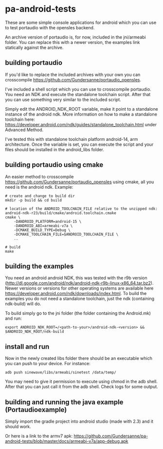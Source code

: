 # pa-android-tests
These are some simple console applications for android which you can use to test portaudio with the opensles backend.

An archive version of portaudio is, for now, included in the jni/armeabi folder. You can replace this with a newer version, the examples link statically against the archive.

## building portaudio

If you'd like to replace the included archives with your own you can crosscompile https://github.com/Gundersanne/portaudio_opensles.

I've included a shell script which you can use to crosscompile portaudio. You need an NDK and execute the standalone toolchain script. After that you can use something very similar to the included script.

Simply edit the ANDROID_NDK_ROOT variable, make it point to a standalone instance of the android ndk. More information on how to make a standalone toolchain here: https://developer.android.com/ndk/guides/standalone_toolchain.html under Advanced Method.

I've tested this with standalone toolchain platform android-14, arm architecture. Once the variable is set, you can execute the script and your files should be installed in the android_libs folder.

## building portaudio using cmake

An easier method to crosscompile https://github.com/Gundersanne/portaudio_opensles using cmake, all
you need is the android ndk. Example:

```
# create and change to build dir
mkdir -p build && cd build

# location of the ANDROID_TOOLCHAIN_FILE relative to the unzipped ndk: android-ndk-r23/build/cmake/android.toolchain.cmake
cmake \
    -DANDROID_PLATFORM=android-15 \
    -DANDROID_ABI=armeabi-v7a \
    -DCMAKE_BUILD_TYPE=Debug \
    -DCMAKE_TOOLCHAIN_FILE=$ANDROID_TOOLCHAIN_FILE \
    ..

# build
make
```

## building the examples

You need an android android NDK, this was tested with the r9b version (http://dl.google.com/android/ndk/android-ndk-r9b-linux-x86_64.tar.bz2). Newer versions or versions for other operating systems are available here https://developer.android.com/ndk/downloads/index.html. To build the examples you do not need a standalone toolchain, just the ndk (containing ndk-build) will do.

To build simply go to the jni folder (the folder containing the Android.mk) and run:

`export ANDROID_NDK_ROOT=/<path-to-your>/android-ndk-<version> && $ANDROID_NDK_ROOT/ndk-build`

## install and run

Now in the newly created libs folder there should be an executable which you can push to your device. For instance:

`adb push sinewave/libs/armeabi/sinetest /data/temp/`

You may need to give it permission to execute using chmod in the adb shell. After that you can just call it from the adb shell. Check logs for some output.

## building and running the java example (Portaudioexample)

Simply import the gradle project into android studio (made with 2.3) and it should work.

Or here is a link to the armv7 apk:
https://github.com/Gundersanne/pa-android-tests/blob/master/docs/armeabi-v7a/app-debug.apk
